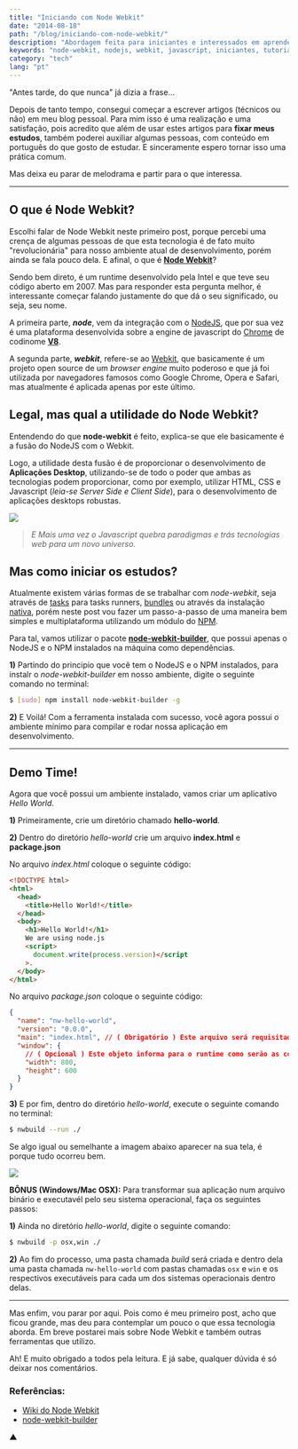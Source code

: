 ```yaml
---
title: "Iniciando com Node Webkit"
date: "2014-08-18"
path: "/blog/iniciando-com-node-webkit/"
description: "Abordagem feita para iniciantes e interessados em aprender mais sobre Node Webkit."
keywords: "node-webkit, nodejs, webkit, javascript, iniciantes, tutorial"
category: "tech"
lang: "pt"
---
```


"Antes tarde, do que nunca" já dizia a frase...

Depois de tanto tempo, consegui começar a escrever artigos (técnicos ou não) em meu blog pessoal. Para mim isso é uma realização e uma satisfação, pois acredito que além de usar estes artigos para **fixar meus estudos**, também poderei auxiliar algumas pessoas, com conteúdo em português do que gosto de estudar. E sinceramente espero tornar isso uma prática comum.

Mas deixa eu parar de melodrama e partir para o que interessa.

---

## O que é Node Webkit?

Escolhi falar de Node Webkit neste primeiro post, porque percebi uma crença de algumas pessoas de que esta tecnologia é de fato muito "revolucionária" para nosso ambiente atual de desenvolvimento, porém ainda se fala pouco dela. E afinal, o que é **[Node Webkit](https://github.com/rogerwang/node-webkit)**?

Sendo bem direto, é um runtime desenvolvido pela Intel e que teve seu código aberto em 2007. Mas para responder esta pergunta melhor, é interessante começar falando justamente do que dá o seu significado, ou seja, seu nome.

A primeira parte, **_node_**, vem da integração com o [NodeJS](http://nodejs.org/), que por sua vez é uma plataforma desenvolvida sobre a engine de javascript do [Chrome](http://www.google.com/intl/pt-BR/chrome/browser/) de codinome **[V8](https://code.google.com/p/v8/)**.

A segunda parte, **_webkit_**, refere-se ao [Webkit](https://www.webkit.org/), que basicamente é um projeto open source de um _browser engine_ muito poderoso e que já foi utilizada por navegadores famosos como Google Chrome, Opera e Safari, mas atualmente é aplicada apenas por este último.

## Legal, mas qual a utilidade do Node Webkit?

Entendendo do que **node-webkit** é feito, explica-se que ele basicamente é a fusão do NodeJS com o Webkit.

Logo, a utilidade desta fusão é de proporcionar o desenvolvimento de **Aplicações Desktop**, utilizando-se de todo o poder que ambas as tecnologias podem proporcionar, como por exemplo, utilizar HTML, CSS e Javascript (_leia-se Server Side e Client Side_), para o desenvolvimento de aplicações desktops robustas.

![](http://www.reactiongifs.com/wp-content/uploads/2013/07/Dr-Steve-Brule.gif)

> _E Mais uma vez o Javascript quebra paradigmas e trás tecnologias web para um novo universo._

## Mas como iniciar os estudos?

Atualmente existem várias formas de se trabalhar com _node-webkit_, seja através de [tasks](https://www.npmjs.org/package/grunt-node-webkit-builder) para tasks runners, [bundles](https://www.npmjs.org/package/nodewebkit) ou através da instalação [nativa](https://github.com/rogerwang/node-webkit/wiki/How-to-run-apps), porém neste post vou fazer um passo-a-passo de uma maneira bem simples e multiplataforma utilizando um módulo do [NPM](https://www.npmjs.org).

Para tal, vamos utilizar o pacote **[node-webkit-builder](https://github.com/mllrsohn/node-webkit-builder)**, que possui apenas o NodeJS e o NPM instalados na máquina como dependências.

**1)** Partindo do principio que você tem o NodeJS e o NPM instalados, para instalr o _node-webkit-builder_ em nosso ambiente, digite o seguinte comando no terminal:

```sh
$ [sudo] npm install node-webkit-builder -g
```

**2)** E Voilá! Com a ferramenta instalada com sucesso, você agora possui o ambiente mínimo para compilar e rodar nossa aplicação em desenvolvimento.

---

## Demo Time!

Agora que você possui um ambiente instalado, vamos criar um aplicativo _Hello World_.

**1)** Primeiramente, crie um diretório chamado **hello-world**.

**2)** Dentro do diretório _hello-world_ crie um arquivo **index.html** e **package.json**

No arquivo _index.html_ coloque o seguinte código:

```html
<!DOCTYPE html>
<html>
  <head>
    <title>Hello World!</title>
  </head>
  <body>
    <h1>Hello World!</h1>
    We are using node.js
    <script>
      document.write(process.version)</script
    >.
  </body>
</html>
```

No arquivo _package.json_ coloque o seguinte código:

```json
{
  "name": "nw-hello-world",
  "version": "0.0.0",
  "main": "index.html", // ( Obrigatório ) Este arquivo será requisitado pelo runtime na sua inicialização
  "window": {
    // ( Opcional ) Este objeto informa para o runtime como serão as configurações da janela.
    "width": 800,
    "height": 600
  }
}
```

**3)** E por fim, dentro do diretório _hello-world_, execute o seguinte comando no terminal:

```sh
$ nwbuild --run ./
```

Se algo igual ou semelhante a imagem abaixo aparecer na sua tela, é porque tudo ocorreu bem.

![](http://i.imgur.com/gUdiWXr.png)

**BÔNUS (Windows/Mac OSX):** Para transformar sua aplicação num arquivo binário e executavél pelo seu sistema operacional, faça os seguintes passos:

**1)** Ainda no diretório _hello-world_, digite o seguinte comando:

```sh
$ nwbuild -p osx,win ./
```

**2)** Ao fim do processo, uma pasta chamada _build_ será criada e dentro dela uma pasta chamada `nw-hello-world` com pastas chamadas `osx` e `win` e os respectivos executáveis para cada um dos sistemas operacionais dentro delas.

---

Mas enfim, vou parar por aqui. Pois como é meu primeiro post, acho que ficou grande, mas deu para contemplar um pouco o que essa tecnologia aborda. Em breve postarei mais sobre Node Webkit e também outras ferramentas que utilizo.

Ah! E muito obrigado a todos pela leitura. E já sabe, qualquer dúvida é só deixar nos comentários.

### Referências:

- [Wiki do Node Webkit](https://github.com/rogerwang/node-webkit/wiki)
- [node-webkit-builder](https://github.com/mllrsohn/node-webkit-builder)

▲
